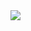 <img src="https://project-cards.jtpotatodev.workers.dev/?project=jtpotato/project-cards&started=2%20Dec%202023&codename=Alexandra">